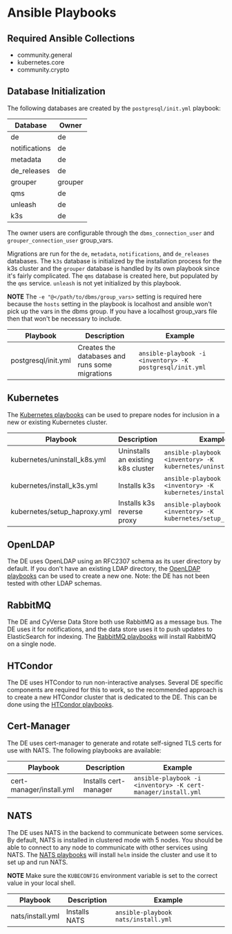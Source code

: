 # Ansible Playbooks

## Required Ansible Collections

* community.general
* kubernetes.core
* community.crypto

## Database Initialization

The following databases are created by the `postgresql/init.yml` playbook:

| Database      | Owner   |
| ------------- | ------- |
| de            | de      |
| notifications | de      |
| metadata      | de      |
| de_releases   | de      |
| grouper       | grouper |
| qms           | de      |
| unleash       | de      |
| k3s           | de      |

The owner users are configurable through the `dbms_connection_user` and `grouper_connection_user` group_vars.

Migrations are run for the `de`, `metadata`, `notifications`, and `de_releases` databases. The `k3s` database is initialized by the installation process for the k3s cluster and the `grouper` database is handled by its own playbook since it's fairly complicated. The `qms`
database is created here, but populated by the `qms` service. `unleash` is not yet initialized by this playbook.

**NOTE** The `-e "@</path/to/dbms/group_vars>` setting is required here because the `hosts` setting in the playbook is localhost and ansible won't pick up the vars in the dbms group. If you have a localhost group_vars file then that won't be necessary to include.

| Playbook            | Description                                    | Example                                                                                   |
| ------------------- | ---------------------------------------------- | ----------------------------------------------------------------------------------------- |
| postgresql/init.yml | Creates the databases and runs some migrations | `ansible-playbook -i <inventory> -K postgresql/init.yml` |

## Kubernetes

The [Kubernetes playbooks](kubernetes) can be used to prepare nodes for inclusion in a new or existing Kubernetes
cluster.

| Playbook                     | Description                        | Example                                                           |
| ---------------------------- | ---------------------------------- | ----------------------------------------------------------------- |
| kubernetes/uninstall_k8s.yml | Uninstalls an existing k8s cluster | `ansible-playbook -i <inventory> -K kubernetes/uninstall_k8s.yml` |
| kubernetes/install_k3s.yml   | Installs k3s                       | `ansible-playbook -i <inventory> -K kubernetes/install_k3s.yml`   |
| kubernetes/setup_haproxy.yml | Installs k3s reverse proxy         | `ansible-playbook -i <inventory> -K kubernetes/setup_haproxy.yml` |

## OpenLDAP

The DE uses OpenLDAP using an RFC2307 schema as its user directory by default. If you don't have an existing LDAP
directory, the [OpenLDAP playbooks](ldap) can be used to create a new one. Note: the DE has not been tested with other
LDAP schemas.

## RabbitMQ

The DE and CyVerse Data Store both use RabbitMQ as a message bus. The DE uses it for notifications, and the data store
uses it to push updates to ElasticSearch for indexing. The [RabbitMQ playbooks](rabbitmq) will install RabbitMQ on a
single node.

## HTCondor

The DE uses HTCondor to run non-interactive analyses. Several DE specific components are required for this to work, so
the recommended approach is to create a new HTCondor cluster that is dedicated to the DE. This can be done using the
[HTCondor playbooks](condor).

## Cert-Manager

The DE uses cert-manager to generate and rotate self-signed TLS certs for use with NATS. The following playbooks are available:

| Playbook                 | Description           | Example                                                       |
| ------------------------ | --------------------- | ------------------------------------------------------------- |
| cert-manager/install.yml | Installs cert-manager | `ansible-playbook -i <inventory> -K cert-manager/install.yml` |

## NATS

The DE uses NATS in the backend to communicate between some services. By default, NATS is installed in clustered mode
with 5 nodes. You should be able to connect to any node to communicate with other services using NATS. The
[NATS playbooks](nats) will install `helm` inside the cluster and use it to set up and run NATS.

**NOTE** Make sure the `KUBECONFIG` environment variable is set to the correct value in your local shell.

| Playbook         | Description   | Example                             |
| ---------------- | ------------- | ----------------------------------- |
| nats/install.yml | Installs NATS | `ansible-playbook nats/install.yml` |
